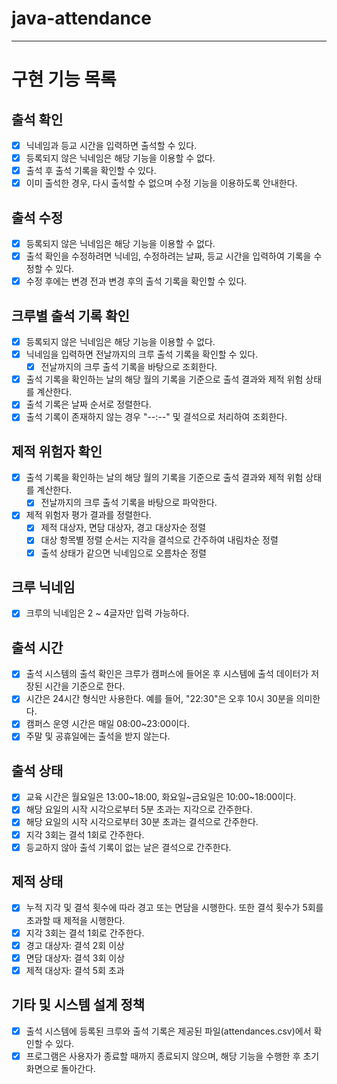 # java-attendance

---

# 구현 기능 목록

## 출석 확인

- [x] 닉네임과 등교 시간을 입력하면 출석할 수 있다.
- [x] 등록되지 않은 닉네임은 해당 기능을 이용할 수 없다.
- [x] 출석 후 출석 기록을 확인할 수 있다.
- [x] 이미 출석한 경우, 다시 출석할 수 없으며 수정 기능을 이용하도록 안내한다.

## 출석 수정

- [x] 등록되지 않은 닉네임은 해당 기능을 이용할 수 없다.
- [x] 출석 확인을 수정하려면 닉네임, 수정하려는 날짜, 등교 시간을 입력하여 기록을 수정할 수 있다.
- [x] 수정 후에는 변경 전과 변경 후의 출석 기록을 확인할 수 있다.

## 크루별 출석 기록 확인

- [x] 등록되지 않은 닉네임은 해당 기능을 이용할 수 없다.
- [x] 닉네임을 입력하면 전날까지의 크루 출석 기록을 확인할 수 있다.
  - [x] 전날까지의 크루 출석 기록을 바탕으로 조회한다.
- [x] 출석 기록을 확인하는 날의 해당 월의 기록을 기준으로 출석 결과와 제적 위험 상태를 계산한다.
- [x] 출석 기록은 날짜 순서로 정렬한다.
- [x] 출석 기록이 존재하지 않는 경우 "--:--" 및 결석으로 처리하여 조회한다.

## 제적 위험자 확인

- [x] 출석 기록을 확인하는 날의 해당 월의 기록을 기준으로 출석 결과와 제적 위험 상태를 계산한다.
  - [x] 전날까지의 크루 출석 기록을 바탕으로 파악한다.
- [x] 제적 위험자 평가 결과를 정렬한다.
  - [x] 제적 대상자, 면담 대상자, 경고 대상자순 정렬
  - [x] 대상 항목별 정렬 순서는 지각을 결석으로 간주하여 내림차순 정렬
  - [x] 출석 상태가 같으면 닉네임으로 오름차순 정렬

## 크루 닉네임

- [x] 크루의 닉네임은 2 ~ 4글자만 입력 가능하다.

## 출석 시간
- [x] 출석 시스템의 출석 확인은 크루가 캠퍼스에 들어온 후 시스템에 출석 데이터가 저장된 시간을 기준으로 한다.
- [x] 시간은 24시간 형식만 사용한다. 예를 들어, "22:30"은 오후 10시 30분을 의미한다.
- [x] 캠퍼스 운영 시간은 매일 08:00~23:00이다.
- [x] 주말 및 공휴일에는 출석을 받지 않는다.

## 출석 상태

- [x] 교육 시간은 월요일은 13:00~18:00, 화요일~금요일은 10:00~18:00이다.
- [x] 해당 요일의 시작 시각으로부터 5분 초과는 지각으로 간주한다.
- [x] 해당 요일의 시작 시각으로부터 30분 초과는 결석으로 간주한다.
- [x] 지각 3회는 결석 1회로 간주한다.
- [x] 등교하지 않아 출석 기록이 없는 날은 결석으로 간주한다.

## 제적 상태

- [x] 누적 지각 및 결석 횟수에 따라 경고 또는 면담을 시행한다. 또한 결석 횟수가 5회를 초과할 때 제적을 시행한다.
- [x] 지각 3회는 결석 1회로 간주한다.
- [x] 경고 대상자: 결석 2회 이상
- [x] 면담 대상자: 결석 3회 이상
- [x] 제적 대상자: 결석 5회 초과

## 기타 및 시스템 설계 정책

- [x] 출석 시스템에 등록된 크루와 출석 기록은 제공된 파일(attendances.csv)에서 확인할 수 있다.
- [x] 프로그램은 사용자가 종료할 때까지 종료되지 않으며, 해당 기능을 수행한 후 초기 화면으로 돌아간다.
